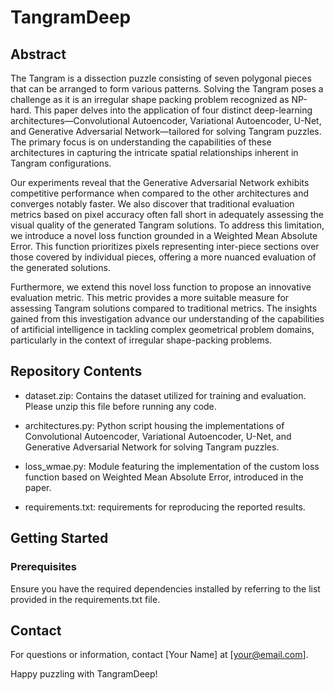 # TangramDeep
## Abstract
The Tangram is a dissection puzzle consisting of seven polygonal pieces that can be arranged to form various patterns. Solving the Tangram poses a challenge as it is an irregular shape packing problem recognized as NP-hard. This paper delves into the application of four distinct deep-learning architectures—Convolutional Autoencoder, Variational Autoencoder, U-Net, and Generative Adversarial Network—tailored for solving Tangram puzzles. The primary focus is on understanding the capabilities of these architectures in capturing the intricate spatial relationships inherent in Tangram configurations.

Our experiments reveal that the Generative Adversarial Network exhibits competitive performance when compared to the other architectures and converges notably faster. We also discover that traditional evaluation metrics based on pixel accuracy often fall short in adequately assessing the visual quality of the generated Tangram solutions. To address this limitation, we introduce a novel loss function grounded in a Weighted Mean Absolute Error. This function prioritizes pixels representing inter-piece sections over those covered by individual pieces, offering a more nuanced evaluation of the generated solutions.

Furthermore, we extend this novel loss function to propose an innovative evaluation metric. This metric provides a more suitable measure for assessing Tangram solutions compared to traditional metrics. The insights gained from this investigation advance our understanding of the capabilities of artificial intelligence in tackling complex geometrical problem domains, particularly in the context of irregular shape-packing problems.

## Repository Contents
- dataset.zip: Contains the dataset utilized for training and evaluation. Please unzip this file before running any code.

- architectures.py: Python script housing the implementations of Convolutional Autoencoder, Variational Autoencoder, U-Net, and Generative Adversarial Network for solving Tangram puzzles.

- loss_wmae.py: Module featuring the implementation of the custom loss function based on Weighted Mean Absolute Error, introduced in the paper.

- requirements.txt: requirements for reproducing the reported results.

## Getting Started
### Prerequisites
Ensure you have the required dependencies installed by referring to the list provided in the requirements.txt file.

## Contact
For questions or information, contact [Your Name] at [your@email.com].

Happy puzzling with TangramDeep!

